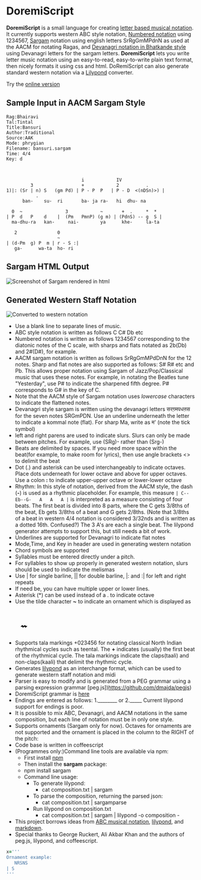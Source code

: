 DoremiScript
============

**DoremiScript** is a small language for creating [letter based musical notation](http://en.wikipedia.org/wiki/Letter_notation). It currently supports western ABC style notation, [Numbered notation](http://http://en.wikipedia.org/wiki/Numbered_musical_notation) using 1234567, [Sargam](http://en.wikipedia.org/wiki/Swara) notation using english letters SrRgGmMPdnN as used at the AACM for notating Ragas, and [Devanagri notation in Bhatkande style](http://en.wikipedia.org/wiki/Musical_notation#India) using Devanagri letters for the sargam letters. **DoremiScript** lets you write letter music notation using an easy-to-read, easy-to-write plain text format, then nicely formats it using css and html. DoRemiScript can also generate standard western notation via a [Lilypond](http://lilypond.org) converter. 

Try the [online version](http://ragapedia.com)

Sample Input in AACM Sargam Style
---------------------------------

    Rag:Bhairavi
    Tal:Tintal
    Title:Bansuri
    Author:Traditional
    Source:AAK
    Mode: phrygian
    Filename: bansuri.sargam
    Time: 4/4 
    Key: d
    
    
    
                                i            IV  
             3                  +            2          .   
    1)|: (Sr | n) S   (gm Pd) | P - P  P   | P - D  <(nDSn)>) |
               .   
          ban-    su-  ri       ba- ja ra-   hi  dhu- na
    
      0  ~                3            ~       +  .     *  *   
    | P  d   P    d    |  (Pm   PmnP) (g m) | (PdnS) -- g  S | 
      ma-dhu-ra   kan-     nai-        ya      khe-     la-ta
    
       2               0    
                       ~   
    | (d-Pm  g) P  m | r - S :|
       ga-      wa-ta  ho- ri



Sargam HTML Output
------------------
![Screenshot of Sargam rendered in html](https://github.com/rothfield/doremi/raw/master/docs/sargam_screenshot.png "Sargam Screenshot")

Generated Western Staff Notation
--------------------------------
![Converted to western notation](https://github.com/rothfield/doremi/raw/master/docs/western_notation_example.png "")



  - Use a blank line to separate lines of music.
  - ABC style notation is written as follows C C# Db etc
  - Numbered notation is written as follows 1234567 corresponding to the diatonic notes of the C scale, with sharps and flats notated as 2b(Db) and 2#(D#), for example.
  - AACM sargam notation is written as follows SrRgGmMPdDnN for the 12 notes. Sharp and flat notes are also supported as follows: S# R# etc and Pb. This allows proper notation using Sargam of Jazz/Pop/Classical music that uses these notes. For example, in notating the Beatles tune "Yesterday", use P# to indicate the sharpened fifth degree. P# corresponds to G# in the key of C.
  - Note that the AACM style of Sargam notation uses *lowercase* characters to indicate the flattened notes.
  - Devanagri style sargam is written using the devanagri letters सरग़मपधऩस
  for the seven notes SRGmPDN. Use an underline underneath the letter to indicate a kommal note (flat). For sharp Ma, write as म' (note the tick symbol) 
  - left and right parens are used to indicate slurs. Slurs can only be made between pitches. For example, use (SRg)- rather than  (Srg-)
  - Beats are delimited by spaces. If you need more space within the beat(for example, to make room for lyrics), then use angle brackets <> to delimit the beat
  - Dot (.) and asterisk can be used interchangeably to 
indicate octaves. Place dots underneath for lower octave and above for
upper octaves. Use a colon **:** to indicate upper-upper octave or lower-lower octave
  - Rhythm: In this style of notation, derived from the AACM style, the dash (**-**) is used as a rhythmic placeholder. For example, this measure `| C--Eb--G-   A   A   A |` is interpreted as a measure consisting of four beats. The first beat is divided into 8 parts, where the C gets 3/8ths of the beat, Eb gets 3/8ths of a beat and G gets 2/8ths. (Note that 3/8ths of a beat in western 4/4 notation is considered 3/32nds and is written as a dotted 16th. Confused?) The 3 A's are each a single beat. The lilypond generator attempts to support this, but still needs a bit of work.
  - Underlines are supported for Devanagri to indicate flat notes
  - Mode,Time, and Key in header are used in generating western notation
  - Chord symbols are supported
  - Syllables must be entered directly under a pitch.
  - For syllables to show up properly in generated western notation, slurs
should be used to indicate the melismas
  - Use | for single barline, || for double barline, |: and :| for left and right repeats
  - If need be, you can have multiple upper or lower lines.
  - Asterisk (*) can be used instead of a . to indicate octave
  - Use the tilde character **~** to indicate an ornament which is displayed as 
# &nbsp;&nbsp;&nbsp;&nbsp;&nbsp;    &#x1D19D;&#x1D19D;
  - Supports tala markings +023456 for notating classical North Indian rhythmical cycles such as teental. The **+** indicates (usually) the first beat of the rhythmical cycle. The tala markings indicate the claps(taali) and non-claps(kaali) that delimit the rhythmic cycle.  
  - Generates [lilypond](http://lilypond.org) as an interchange format, which can be used to generate western staff notation and midi
  - Parser is easy to modify and is generated from a PEG grammar using a parsing expression grammar [peg.js])https://github.com/dmajda/pegjs)
  - DoremiScript grammar is [here](https://github.com/rothfield/doremi/raw/src/grammars/sargam.peg.js)
  - Endings are entered as follows: 1.________ or 2._____ Current lilypond support for endings is poor.
  - It is possible to mix ABC, Devanagri, and AACM notations in the same composition, but each line of notation must be in only one style.
  - Supports ornaments (Sargam only for now). Octaves for ornaments are not supported and the ornament is placed in the column to the RIGHT of the pitch:
  - Code base is written in coffeescript
  - (Programmes only:)Command line tools are available via npm:
    - First install [npm](http://npmjs.org)
    - Then install the **sargam** package:
    - npm install sargam
    - Command line usage: 
      - To generate lilypond:
        - cat composition.txt | sargam 
      - To parse the composition, returning the parsed json:
        - cat composition.txt | sargamparse
      - Run lilypond on composition.txt
        - cat composition.txt | sargam | lilypond -o composition -
  - This project borrows ideas from [ABC musical notation](http://en.wikipedia.org/wiki/ABC_notation), [lilypond](http://lilypond.org), and [markdown](http://en.wikipedia.org/wiki/Markdown).
  - Special thanks to George Ruckert, Ali Akbar Khan and the authors of peg.js, lilypond, and coffeescript.
```ruby
x='''
Ornament example:
   NRSNS
| S
'''
```


 
